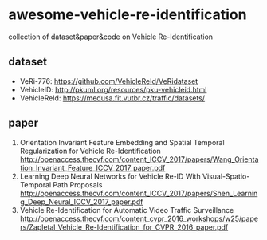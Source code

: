 # awesome-vehicle-re-identification
collection of dataset&amp;paper&amp;code on Vehicle Re-Identification

## dataset
* VeRi-776: https://github.com/VehicleReId/VeRidataset
* VehicleID: http://pkuml.org/resources/pku-vehicleid.html
* VehicleReId: https://medusa.fit.vutbr.cz/traffic/datasets/

## paper
1. Orientation Invariant Feature Embedding and Spatial Temporal Regularization for Vehicle Re-Identification
    http://openaccess.thecvf.com/content_ICCV_2017/papers/Wang_Orientation_Invariant_Feature_ICCV_2017_paper.pdf
2. Learning Deep Neural Networks for Vehicle Re-ID With Visual-Spatio-Temporal Path Proposals
    http://openaccess.thecvf.com/content_ICCV_2017/papers/Shen_Learning_Deep_Neural_ICCV_2017_paper.pdf
3. Vehicle Re-Identification for Automatic Video Traffic Surveillance
    http://openaccess.thecvf.com/content_cvpr_2016_workshops/w25/papers/Zapletal_Vehicle_Re-Identification_for_CVPR_2016_paper.pdf
